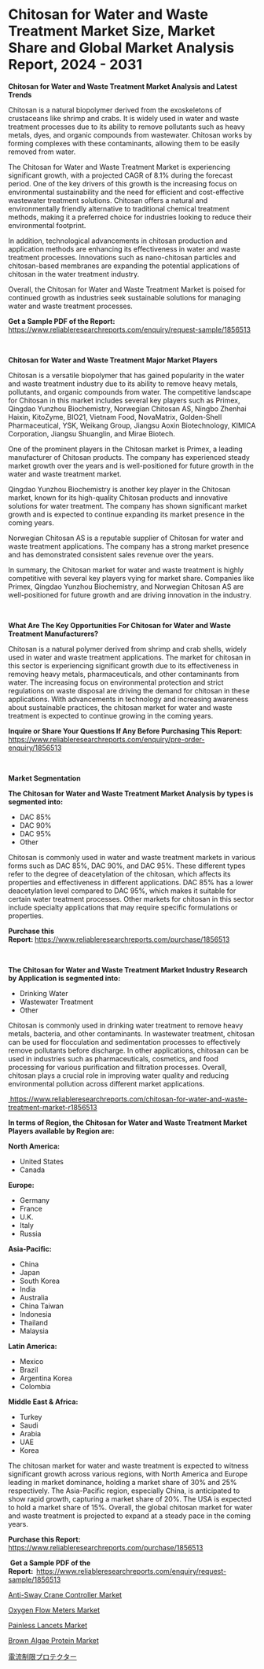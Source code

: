 <p><h1>Chitosan for Water and Waste Treatment Market Size, Market Share and Global Market Analysis Report, 2024 - 2031</h1></p><p><strong>Chitosan for Water and Waste Treatment Market Analysis and Latest Trends</strong></p>
<p><p>Chitosan is a natural biopolymer derived from the exoskeletons of crustaceans like shrimp and crabs. It is widely used in water and waste treatment processes due to its ability to remove pollutants such as heavy metals, dyes, and organic compounds from wastewater. Chitosan works by forming complexes with these contaminants, allowing them to be easily removed from water.</p><p>The Chitosan for Water and Waste Treatment Market is experiencing significant growth, with a projected CAGR of 8.1% during the forecast period. One of the key drivers of this growth is the increasing focus on environmental sustainability and the need for efficient and cost-effective wastewater treatment solutions. Chitosan offers a natural and environmentally friendly alternative to traditional chemical treatment methods, making it a preferred choice for industries looking to reduce their environmental footprint.</p><p>In addition, technological advancements in chitosan production and application methods are enhancing its effectiveness in water and waste treatment processes. Innovations such as nano-chitosan particles and chitosan-based membranes are expanding the potential applications of chitosan in the water treatment industry.</p><p>Overall, the Chitosan for Water and Waste Treatment Market is poised for continued growth as industries seek sustainable solutions for managing water and waste treatment processes.</p></p>
<p><strong>Get a Sample PDF of the Report:&nbsp;</strong> <a href="https://www.reliableresearchreports.com/enquiry/request-sample/1856513">https://www.reliableresearchreports.com/enquiry/request-sample/1856513</a></p>
<p>&nbsp;</p>
<p><strong>Chitosan for Water and Waste Treatment Major Market Players</strong></p>
<p><p>Chitosan is a versatile biopolymer that has gained popularity in the water and waste treatment industry due to its ability to remove heavy metals, pollutants, and organic compounds from water. The competitive landscape for Chitosan in this market includes several key players such as Primex, Qingdao Yunzhou Biochemistry, Norwegian Chitosan AS, Ningbo Zhenhai Haixin, KitoZyme, BIO21, Vietnam Food, NovaMatrix, Golden-Shell Pharmaceutical, YSK, Weikang Group, Jiangsu Aoxin Biotechnology, KIMICA Corporation, Jiangsu Shuanglin, and Mirae Biotech.</p><p>One of the prominent players in the Chitosan market is Primex, a leading manufacturer of Chitosan products. The company has experienced steady market growth over the years and is well-positioned for future growth in the water and waste treatment market.</p><p>Qingdao Yunzhou Biochemistry is another key player in the Chitosan market, known for its high-quality Chitosan products and innovative solutions for water treatment. The company has shown significant market growth and is expected to continue expanding its market presence in the coming years.</p><p>Norwegian Chitosan AS is a reputable supplier of Chitosan for water and waste treatment applications. The company has a strong market presence and has demonstrated consistent sales revenue over the years.</p><p>In summary, the Chitosan market for water and waste treatment is highly competitive with several key players vying for market share. Companies like Primex, Qingdao Yunzhou Biochemistry, and Norwegian Chitosan AS are well-positioned for future growth and are driving innovation in the industry.</p></p>
<p>&nbsp;</p>
<p><strong>What Are The Key Opportunities For Chitosan for Water and Waste Treatment Manufacturers?</strong></p>
<p><p>Chitosan is a natural polymer derived from shrimp and crab shells, widely used in water and waste treatment applications. The market for chitosan in this sector is experiencing significant growth due to its effectiveness in removing heavy metals, pharmaceuticals, and other contaminants from water. The increasing focus on environmental protection and strict regulations on waste disposal are driving the demand for chitosan in these applications. With advancements in technology and increasing awareness about sustainable practices, the chitosan market for water and waste treatment is expected to continue growing in the coming years.</p></p>
<p><strong>Inquire or Share Your Questions If Any Before Purchasing This Report:</strong> <a href="https://www.reliableresearchreports.com/enquiry/pre-order-enquiry/1856513">https://www.reliableresearchreports.com/enquiry/pre-order-enquiry/1856513</a></p>
<p>&nbsp;</p>
<p><strong>Market Segmentation</strong></p>
<p><strong>The Chitosan for Water and Waste Treatment Market Analysis by types is segmented into:</strong></p>
<p><ul><li>DAC 85%</li><li>DAC 90%</li><li>DAC 95%</li><li>Other</li></ul></p>
<p><p>Chitosan is commonly used in water and waste treatment markets in various forms such as DAC 85%, DAC 90%, and DAC 95%. These different types refer to the degree of deacetylation of the chitosan, which affects its properties and effectiveness in different applications. DAC 85% has a lower deacetylation level compared to DAC 95%, which makes it suitable for certain water treatment processes. Other markets for chitosan in this sector include specialty applications that may require specific formulations or properties.</p></p>
<p><strong>Purchase this Report:&nbsp;</strong><a href="https://www.reliableresearchreports.com/purchase/1856513">https://www.reliableresearchreports.com/purchase/1856513</a></p>
<p>&nbsp;</p>
<p><strong>The Chitosan for Water and Waste Treatment Market Industry Research by Application is segmented into:</strong></p>
<p><ul><li>Drinking Water</li><li>Wastewater Treatment</li><li>Other</li></ul></p>
<p><p>Chitosan is commonly used in drinking water treatment to remove heavy metals, bacteria, and other contaminants. In wastewater treatment, chitosan can be used for flocculation and sedimentation processes to effectively remove pollutants before discharge. In other applications, chitosan can be used in industries such as pharmaceuticals, cosmetics, and food processing for various purification and filtration processes. Overall, chitosan plays a crucial role in improving water quality and reducing environmental pollution across different market applications.</p></p>
<p><a href="https://www.reliableresearchreports.com/chitosan-for-water-and-waste-treatment-market-r1856513">&nbsp;https://www.reliableresearchreports.com/chitosan-for-water-and-waste-treatment-market-r1856513</a></p>
<p><strong>In terms of Region, the Chitosan for Water and Waste Treatment Market Players available by Region are:</strong></p>
<p>
    <p> <strong> North America: </strong>
        <ul>
            <li>United States</li>
            <li>Canada</li>
        </ul>
        </p> 
    <p> <strong> Europe: </strong>
        <ul>
            <li>Germany</li>
            <li>France</li>
            <li>U.K.</li>
            <li>Italy</li>
            <li>Russia</li>
        </ul>
        </p> 
    <p> <strong> Asia-Pacific: </strong>
        <ul>
            <li>China</li>
            <li>Japan</li>
            <li>South Korea</li>
            <li>India</li>
            <li>Australia</li>
            <li>China Taiwan</li>
            <li>Indonesia</li>
            <li>Thailand</li>
            <li>Malaysia</li>
        </ul>
        </p> 
    <p> <strong> Latin America: </strong>
        <ul>
            <li>Mexico</li>
            <li>Brazil</li>
            <li>Argentina Korea</li>
            <li>Colombia</li>
        </ul>
        </p> 
    <p> <strong> Middle East & Africa: </strong>
        <ul>
            <li>Turkey</li>
            <li>Saudi</li>
            <li>Arabia</li>
            <li>UAE</li>
            <li>Korea</li>
        </ul>
    </p>
    </p>
<p><p>The chitosan market for water and waste treatment is expected to witness significant growth across various regions, with North America and Europe leading in market dominance, holding a market share of 30% and 25% respectively. The Asia-Pacific region, especially China, is anticipated to show rapid growth, capturing a market share of 20%. The USA is expected to hold a market share of 15%. Overall, the global chitosan market for water and waste treatment is projected to expand at a steady pace in the coming years.</p></p>
<p><strong>Purchase this Report: </strong><a href="https://www.reliableresearchreports.com/purchase/1856513">https://www.reliableresearchreports.com/purchase/1856513</a></p>
<p>&nbsp;<strong>Get a Sample PDF of the Report:&nbsp;&nbsp;</strong><a href="https://www.reliableresearchreports.com/enquiry/request-sample/1856513">https://www.reliableresearchreports.com/enquiry/request-sample/1856513</a></p>
<p><strong></strong></p>
<p><p><a href="https://github.com/markusgodoy/Market-Research-Report-List-3/blob/main/anti-sway-crane-controller-market.md">Anti-Sway Crane Controller Market</a></p><p><a href="https://www.linkedin.com/pulse/oxygen-flow-meters-market-research-report-its-history-forecast-jvxjc">Oxygen Flow Meters Market</a></p><p><a href="https://www.linkedin.com/pulse/painless-lancets-market-insights-cagr-trends-growth-strategies-36fre">Painless Lancets Market</a></p><p><a href="https://github.com/arionmp/Market-Research-Report-List-3/blob/main/brown-algae-protein-market.md">Brown Algae Protein Market</a></p><p><a href="https://github.com/mohamedbakry57/Market-Research-Report-List-3/blob/main/684575569392.md">電流制限プロテクター</a></p></p>
